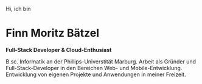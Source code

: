 Hi, ich bin 
# Finn Moritz Bätzel
**Full-Stack Developer & Cloud-Enthusiast**  

B.sc. Informatik an der Phillips-Universtität Marburg. Arbeit als Gründer und Full-Stack-Developer in den Bereichen Web- und Mobile-Entwicklung. Entwicklung von eigenen Projekte und Anwendungen in meiner Freizeit.
